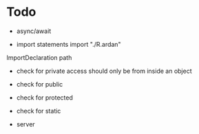 #  Todo

- async/await

- import statements
import "./R.ardan"

ImportDeclaration
    path

- check for private
access should only be from inside an object
- check for public
- check for protected
- check for static

- server
